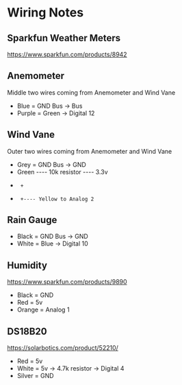﻿# Wiring Notes

Sparkfun Weather Meters
-----------------------

https://www.sparkfun.com/products/8942

Anemometer
----------

Middle two wires coming from Anemometer and Wind Vane

* Blue = GND Bus -> Bus
* Purple = Green -> Digital 12

Wind Vane
---------

Outer two wires coming from Anemometer and Wind Vane

* Grey = GND Bus -> GND
* Green ---- 10k resistor ---- 3.3v
*      +
*	   +---- Yellow to Analog 2

Rain Gauge
----------

* Black = GND Bus -> GND
* White = Blue -> Digital 10

Humidity
--------

https://www.sparkfun.com/products/9890

* Black = GND
* Red = 5v
* Orange = Analog 1

DS18B20
-------

https://solarbotics.com/product/52210/

* Red = 5v
* White = 5v -> 4.7k resistor -> Digital 4
* Silver = GND